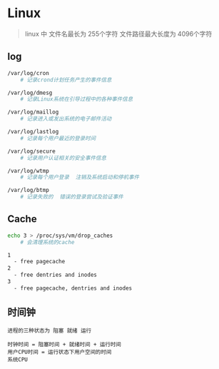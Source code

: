 # Linux

> linux 中
> 文件名最长为 255个字符
> 文件路径最大长度为 4096个字符




## log

```sh
/var/log/cron
    # 记录crond计划任务产生的事件信息

/var/log/dmesg
    # 记录Linux系统在引导过程中的各种事件信息

/var/log/maillog
    # 记录进入或发出系统的电子邮件活动

/var/log/lastlog
    # 记录每个用户最近的登录时间

/var/log/secure
    # 记录用户认证相关的安全事件信息

/var/log/wtmp
    # 记录每个用户登录  注销及系统启动和停机事件

/var/log/btmp
    # 记录失败的  错误的登录尝试及验证事件

```



## Cache

```sh
echo 3 > /proc/sys/vm/drop_caches
    # 会清理系统的cache

1
  - free pagecache
2
  - free dentries and inodes
3
  - free pagecache, dentries and inodes

```



## 时间钟

```
进程的三种状态为 阻塞 就绪 运行

时钟时间 = 阻塞时间 + 就绪时间 + 运行时间
用户CPU时间 = 运行状态下用户空间的时间
系统CPU

```
